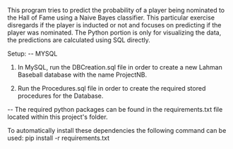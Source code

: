 This program tries to predict the probability of a player being nominated to the Hall of Fame using a Naive Bayes classifier. This particular exercise disregards if the player is inducted or not and focuses on predicting if the player was nominated. The Python portion is only for visualizing the data, the predictions are calculated using SQL directly.

Setup:
-- MYSQL
1. In MySQL, run the DBCreation.sql file in order to create a new Lahman Baseball database with the name ProjectNB.

2. Run the Procedures.sql file in order to create the required stored procedures for the Database.

-- The required python packages can be found in the requirements.txt file located within this project's folder.

To automatically install these dependencies the following command can be used:
   pip install -r requirements.txt
   

